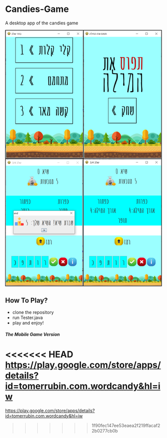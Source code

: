 # Candies-Game
A desktop app of the candies game

![game stages](shortcut.png)

## How To Play?
* clone the repository
* run Tester.java
* play and enjoy!

##### The Mobile Game Version
<<<<<<< HEAD
https://play.google.com/store/apps/details?id=tomerrubin.com.wordcandy&hl=iw
=======

https://play.google.com/store/apps/details?id=tomerrubin.com.wordcandy&hl=iw
>>>>>>> 1f90fec147ee53eaea2f219ffacaf22b0277cb0b
